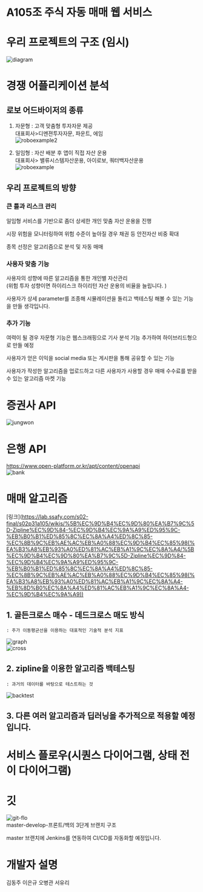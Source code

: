 # **A105조 주식 자동 매매 웹 서비스**

# 우리 프로젝트의 구조 (임시)
![diagram](/readme/diagram.png)    

# 경쟁 어플리케이션 분석
## 로보 어드바이저의 종류
1. 자문형 : 고객 맞춤형 투자자문 제공    
    대표회사>디멘젼투자자문, 파운트, 에임    
![roboexample2](/readme/roboexample2.png)    

2. 일임형 : 자산 배분 후 앱이 직접 자산 운용    
    대표회사> 밸류시스템자산운용, 아이로보, 쿼터백자산운용    
![roboexample](/readme/roboexample.png)    

## 우리 프로젝트의 방향
### 큰 틀과 리스크 관리
일임형 서비스를 기반으로 좀더 상세한 개인 맞춤 자산 운용을 진행   

시장 위험을 모니터링하여 위험 수준이 높아질 경우 채권 등 안전자산 비중 확대    

종목 선정은 알고리즘으로 분석 및 자동 매매    
### 사용자 맞춤 기능
사용자의 성향에 따른 알고리즘을 통한 개인별 자산관리    
    (위험 투자 성향이면 하이리스크 하이리턴 자산 운용의 비율을 늘립니다. )    

사용자가 상세 parameter를 조종해 시뮬레이션을 돌리고 백테스팅 해볼 수 있는 기능을 만들 생각입니다.     
### 추가 기능 
여력이 될 경우 자문형 기능은 웹스크래핑으로 기사 분석 기능 추가하여 하이브리드형으로 만들 예정    

사용자가 얻은 이익을 social media 또는 게시판을 통해 공유할 수 있는 기능 

사용자가 작성한 알고리즘을 업로드하고 다른 사용자가 사용할 경우 매매 수수료를 받을 수 있는 알고리즘 마켓 기능

# 증권사 API
![jungwon](/readme/jungwon.png)

# 은행 API
https://www.open-platform.or.kr/apt/content/openapi    
![bank](/readme/bank.png)

# 매매 알고리즘

[링크](https://lab.ssafy.com/s02-final/s02p31a105/wikis/%5B%EC%9D%B4%EC%9D%80%EA%B7%9C%5D-Zipline%EC%9D%84-%EC%9D%B4%EC%9A%A9%ED%95%9C-%EB%B0%B1%ED%85%8C%EC%8A%A4%ED%8C%85-%EC%8B%9C%EB%AE%AC%EB%A0%88%EC%9D%B4%EC%85%98(%EA%B3%A8%EB%93%A0%ED%81%AC%EB%A1%9C%EC%8A%A4/%5B%EC%9D%B4%EC%9D%80%EA%B7%9C%5D-Zipline%EC%9D%84-%EC%9D%B4%EC%9A%A9%ED%95%9C-%EB%B0%B1%ED%85%8C%EC%8A%A4%ED%8C%85-%EC%8B%9C%EB%AE%AC%EB%A0%88%EC%9D%B4%EC%85%98(%EA%B3%A8%EB%93%A0%ED%81%AC%EB%A1%9C%EC%8A%A4-%EB%8D%B0%EC%8A%A4%ED%81%AC%EB%A1%9C%EC%8A%A4-%EC%9D%B4%EC%9A%A9))    
## 1. 골든크로스 매수 - 데드크로스 매도 방식    
    : 주가 이동평균선을 이용하는 대표적인 기술적 분석 지표    
![graph](/readme/graphexample.png)    
![cross](/readme/cross.png)    
## 2. zipline을 이용한 알고리즘 백테스팅    
    : 과거의 데이터를 바탕으로 테스트하는 것    
![backtest](/readme/backtest.png)    
## 3. 다른 여러 알고리즘과 딥러닝을 추가적으로 적용할 예정입니다.    

# 서비스 플로우(시퀀스 다이어그램, 상태 전이 다이어그램)


# 깃
![git-flo](/readme/git-flow.png)    
master-develop-프론트/백의 3단계 브랜치 구조    

master 브랜치에 Jenkins를 연동하여 CI/CD를 자동화할 예정입니다.     

# 개발자 설명
김동주 이은규 오병관 서유리